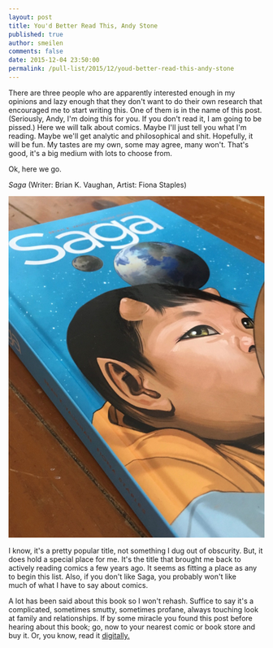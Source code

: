 ```yaml
---
layout: post
title: You'd Better Read This, Andy Stone
published: true
author: smeilen
comments: false
date: 2015-12-04 23:50:00
permalink: /pull-list/2015/12/youd-better-read-this-andy-stone
---
```

There are three people who are apparently interested enough in my opinions and lazy enough that they don't want to do their own research that encouraged me to start writing this. One of them is in the name of this post. (Seriously, Andy, I'm doing this for you. If you don't read it, I am going to be pissed.) Here we will talk about comics. Maybe I'll just tell you what I'm reading. Maybe we'll get analytic and philosophical and shit. Hopefully, it will be fun. My tastes are my own, some may agree, many won't. That's good, it's a big medium with lots to choose from.

Ok, here we go.

<em>Saga </em>(Writer: Brian K. Vaughan, Artist: Fiona Staples)

<img src="/img/pull-list/d15dd-img.jpg" alt="" />
<p id="yui_3_17_2_1_1449271443407_13046">I know, it's a pretty popular title, not something I dug out of obscurity. But, it does hold a special place for me. It's the title that brought me back to actively reading comics a few years ago. It seems as fitting a place as any to begin this list. Also, if you don't like Saga, you probably won't like much of what I have to say about comics.</p>
<p id="yui_3_17_2_1_1449271443407_15672">A lot has been said about this book so I won't rehash. Suffice to say it's a complicated, sometimes smutty, sometimes profane, always touching look at family and relationships. If by some miracle you found this post before hearing about this book; go, now to your nearest comic or book store and buy it. Or, you know, read it <a id="yui_3_17_2_1_1449271443407_18871" href="https://imagecomics.com/comics/series/saga">digitally.</a></p>
&nbsp;
